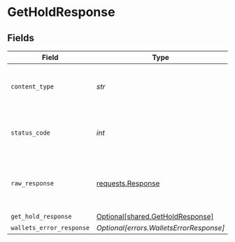 # GetHoldResponse


## Fields

| Field                                                                                 | Type                                                                                  | Required                                                                              | Description                                                                           |
| ------------------------------------------------------------------------------------- | ------------------------------------------------------------------------------------- | ------------------------------------------------------------------------------------- | ------------------------------------------------------------------------------------- |
| `content_type`                                                                        | *str*                                                                                 | :heavy_check_mark:                                                                    | HTTP response content type for this operation                                         |
| `status_code`                                                                         | *int*                                                                                 | :heavy_check_mark:                                                                    | HTTP response status code for this operation                                          |
| `raw_response`                                                                        | [requests.Response](https://requests.readthedocs.io/en/latest/api/#requests.Response) | :heavy_check_mark:                                                                    | Raw HTTP response; suitable for custom response parsing                               |
| `get_hold_response`                                                                   | [Optional[shared.GetHoldResponse]](../../models/shared/getholdresponse.md)            | :heavy_minus_sign:                                                                    | Holds                                                                                 |
| `wallets_error_response`                                                              | *Optional[errors.WalletsErrorResponse]*                                               | :heavy_minus_sign:                                                                    | Error                                                                                 |